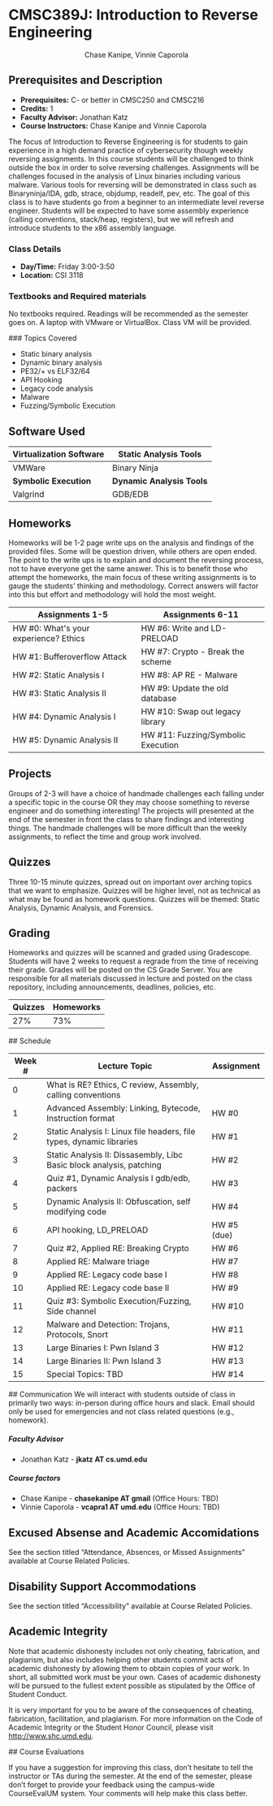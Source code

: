 # CMSC389J: Introduction to Reverse Engineering
<p style="text-align: center;">
Chase Kanipe, Vinnie Caporola
</p>

## Prerequisites and Description
 - **Prerequisites:** C- or better in CMSC250 and CMSC216
 - **Credits:** 1
 - **Faculty Advisor:** Jonathan Katz
 - **Course Instructors:** Chase Kanipe and Vinnie Caporola

The focus of Introduction to Reverse Engineering is for students to gain experience in a high
demand practice of cybersecurity though weekly reversing assignments. In this course students will
be challenged to think outside the box in order to solve reversing challenges. Assignments will be
challenges focused in the analysis of Linux binaries including various malware. Various tools for
reversing will be demonstrated in class such as Binaryninja/IDA, gdb, strace, objdump, readelf,
pev, etc. The goal of this class is to have students go from a beginner to an intermediate level
reverse engineer. Students will be expected to have some assembly experience (calling conventions,
stack/heap, registers), but we will refresh and introduce students to the x86 assembly language.

### Class Details

 - **Day/Time:** Friday 3:00-3:50
 - **Location:** CSI 3118

### Textbooks and Required materials

No textbooks required. Readings will be recommended as the semester goes on. A laptop with VMware or VirtualBox. Class VM will be provided.

<div style="page-break-after: always;"></div>
### Topics Covered

 - Static binary analysis
 - Dynamic binary analysis
 - PE32/+ vs ELF32/64
 - API Hooking  
 - Legacy code analysis
 - Malware
 - Fuzzing/Symbolic Execution

## Software Used

| Virtualization Software  | Static Analysis Tools  |
|---|---|
| VMWare  | Binary Ninja  |
| **Symbolic Execution**  | **Dynamic Analysis Tools**  |
| Valgrind  | GDB/EDB  |

## Homeworks

Homeworks will be 1-2 page write ups on the analysis and findings of the provided files. Some will be question driven, while others are open ended. The point to the write ups is to explain and document the reversing process, not to have everyone get the same answer. This is to benefit those who attempt the
homeworks, the main focus of these writing assignments is to gauge the students’ thinking and methodology. Correct answers will factor into this but effort and methodology will hold the most weight.


| Assignments 1-5 | Assignments 6-11 |
|---|---|
| HW #0: What's your experience? Ethics  | HW #6: Write and LD-PRELOAD |
| HW #1: Bufferoverflow Attack  | HW #7: Crypto - Break the scheme |
| HW #2: Static Analysis I | HW #8: AP RE - Malware |
| HW #3: Static Analysis II  | HW #9: Update the old database |
| HW #4: Dynamic Analysis I  | HW #10: Swap out legacy library |
| HW #5: Dynamic Analysis II  | HW #11: Fuzzing/Symbolic Execution |



## Projects

Groups of 2-3 will have a choice of handmade challenges each falling
under a specific topic in the course OR they may choose something to reverse engineer and do something interesting! The projects will presented at the end
of the semester in front the class to share findings and interesting things. The handmade challenges will be more difficult than the weekly assignments, to reflect the time and group work involved.


## Quizzes

Three 10-15 minute quizzes, spread out on important over arching topics that we want to emphasize. Quizzes will be higher level, not as technical as what may be found as homework questions. Quizzes will be themed: Static Analysis, Dynamic Analysis, and Forensics.

## Grading

Homeworks and quizzes will be scanned and graded using Gradescope. Students will have 2 weeks to request a regrade from the time of receiving their grade. Grades will be posted on the CS Grade Server. You are responsible for all materials discussed in lecture and posted on the class repository, including announcements, deadlines, policies, etc.

| Quizzes  | Homeworks |
|---|---|
| 27%  | 73%  |

<div style="page-break-after: always;"></div>
## Schedule

| Week # | Lecture Topic | Assignment |
|---|---|---|
| 0  | What is RE? Ethics, C review, Assembly, calling conventions  |   |
| 1  | Advanced Assembly: Linking, Bytecode, Instruction format  | HW #0  |
| 2  | Static Analysis I: Linux file headers, file types, dynamic libraries | HW #1 |
| 3  | Static Analysis II: Dissasembly, Libc Basic block analysis, patching  | HW #2 |
| 4  | Quiz #1, Dynamic Analysis I gdb/edb, packers  | HW #3 |
| 5  | Dynamic Analysis II: Obfuscation, self modifying code  | HW #4 |
| 6  | API hooking, LD_PRELOAD  | HW #5 (due)  |
| 7  | Quiz #2, Applied RE: Breaking Crypto  | HW #6 |
| 8  | Applied RE: Malware triage  | HW #7 |
| 9  | Applied RE: Legacy code base I | HW #8 |
| 10  | Applied RE: Legacy code base II  | HW #9 |
| 11  | Quiz #3: Symbolic Execution/Fuzzing, Side channel  | HW #10 |
| 12  | Malware and Detection: Trojans, Protocols, Snort  | HW #11 |
| 13  | Large Binaries I: Pwn Island 3  | HW #12 |
| 14  | Large Binaries II: Pwn Island 3  | HW #13 |
| 15  | Special Topics: TBD  | HW #14 |


<div style="page-break-after: always;"></div>
## Communication
We will interact with students outside of class in primarily two ways: in-person during office hours and slack. Email should only be used for emergencies and not class related questions (e.g., homework).

##### Faculty Advisor

 - Jonathan Katz - **jkatz AT cs.umd.edu**

##### Course factors

 - Chase Kanipe - **chasekanipe AT gmail** (Office Hours: TBD)
 - Vinnie Caporola - **vcapra1 AT umd.edu** (Office Hours: TBD)

## Excused Absense and Academic Accomidations
See the section titled “Attendance, Absences, or Missed Assignments” available at Course Related Policies.


## Disability Support Accommodations

See the section titled “Accessibility” available at Course Related Policies.

## Academic Integrity

Note that academic dishonesty includes not only cheating, fabrication, and plagiarism, but also includes helping other students commit acts of academic dishonesty by allowing them to obtain copies of your work. In short, all submitted work must be your own. Cases of academic dishonesty will be pursued to the fullest extent possible as stipulated by the Office of Student Conduct.

It is very important for you to be aware of the consequences of cheating, fabrication, facilitation, and plagiarism. For more information on the Code of Academic Integrity or the Student Honor Council, please visit http://www.shc.umd.edu.



<div style="page-break-after: always;"></div>
## Course Evaluations

If you have a suggestion for improving this class, don’t hesitate to tell the instructor or TAs during the semester. At the end of the semester, please don’t forget to provide your feedback using the campus-wide CourseEvalUM system. Your comments will help make this class better.
